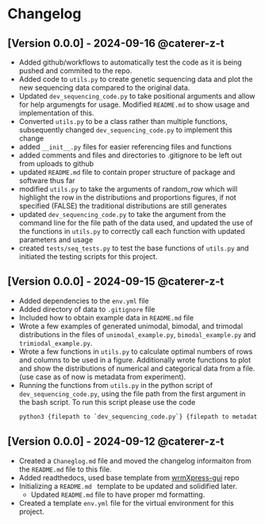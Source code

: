 # Changelog

## [Version 0.0.0] - 2024-09-16 @caterer-z-t
- Added github/workflows to automatically test the code as it is being pushed and commited to the repo.
- Added code to `utils.py` to create genetic sequencing data and plot the new sequencing data compared to the original data.
- Updated `dev_sequencing_code.py` to take positional arguments and allow for help argumengts for usage. Modified `README.md` to show usage and implementation of this.
- Converted `utils.py` to be a class rather than multiple functions, subsequently changed `dev_sequencing_code.py` to implement this change
- added `__init__.py` files for easier referencing files and functions
- added comments and files and directories to .gitignore to be left out from uploads to github
- updated `README.md` file to contain proper structure of package and software thus far
- modified `utils.py` to take the arguments of random_row which will highlight the row in the distributions and proportions figures, if not specified (FALSE) the traditional distributions are still generates
- updated `dev_sequencing_code.py` to take the argument from the command line for the file path of the data used, and updated the use of the functions in `utils.py` to correctly call each function with updated parameters and usage
- created `tests/seq_tests.py` to test the base functions of `utils.py` and initiated the testing scripts for this project.

## [Version 0.0.0] - 2024-09-15 @caterer-z-t
- Added dependencies to the `env.yml` file
- Added directory of data to `.gitignore` file
- Included how to obtain example data in `README.md` file
- Wrote a few examples of generated unimodal, bimodal, and trimodal distributions in the files of `unimodal_example.py`, `bimodal_example.py` and `trimiodal_example.py`. 
- Wrote a few functions in `utils.py` to calculate optimal numbers of rows and columns to be used in a figure. Additionally wrote functions to plot and show the distributions of numerical and categorical data from a file. (use case as of now is metadata from experiment). 
- Running the functions from `utils.py` in the python script of `dev_sequencing_code.py`, using the file path from the first argument in the bash script. To run this script please use the code
  ``` bash
  python3 {filepath to `dev_sequencing_code.py`} {filepath to metadata.tsv}
  ```

## [Version 0.0.0] - 2024-09-12 @caterer-z-t
- Created a `Chaneglog.md` file and moved the changelog informaiton from the `README.md` file to this file. 
- Added readthedocs, used base template from [wrmXpress-gui](https://github.com/wheelerlab-uwec/wrmXpress-gui) repo
- Initializing a `README.md ` template to be updated and solidified later.
  - Updated `README.md` file to have proper md formatting. 
- Created a template `env.yml` file for the virtual environment for this project.